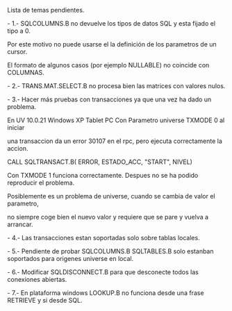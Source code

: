Lista de temas pendientes.



\- 1.- SQLCOLUMNS.B no devuelve los tipos de datos SQL y esta fijado el tipo a 0.

  Por este motivo no puede usarse el la definición de los parametros de un cursor.

  El formato de algunos casos (por ejemplo NULLABLE) no coincide con COLUMNAS.



\- 2.- TRANS.MAT.SELECT.B no procesa bien las matrices con valores nulos.



\- 3.- Hacer más pruebas con transacciones ya que una vez ha dado un problema.

  En UV 10.0.21 Windows XP Tablet PC Con Parametro universe TXMODE 0 al iniciar

  una transaccion da un error 30107 en el rpc, pero ejecuta correctamente la accion.

  CALL SQLTRANSACT.B( ERROR, ESTADO_ACC, "START", NIVEL)

  Con TXMODE 1 funciona correctamente. Despues no se ha podido reproducir el problema.

  Posiblemente es un problema de universe, cuando se cambia de valor el parametro,

  no siempre coge bien el nuevo valor y requiere que se pare y vuelva a arrancar.



\- 4.- Las transacciones estan soportadas solo sobre tablas locales.



\- 5.- Pendiente de probar SQLCOLUMNS.B SQLTABLES.B solo estanban soportados para origenes universe en local.



\- 6.- Modificar SQLDISCONNECT.B para que desconecte todos las conexiones abiertas.



\- 7.- En plataforma windows LOOKUP.B no funciona desde una frase RETRIEVE y si desde SQL.